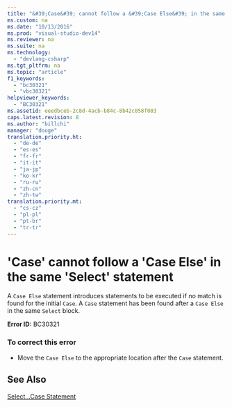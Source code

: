 ```yaml
---
title: "&#39;Case&#39; cannot follow a &#39;Case Else&#39; in the same &#39;Select&#39; statement"
ms.custom: na
ms.date: "10/13/2016"
ms.prod: "visual-studio-dev14"
ms.reviewer: na
ms.suite: na
ms.technology: 
  - "devlang-csharp"
ms.tgt_pltfrm: na
ms.topic: "article"
f1_keywords: 
  - "bc30321"
  - "vbc30321"
helpviewer_keywords: 
  - "BC30321"
ms.assetid: eeedbceb-2c8d-4acb-b84c-8b42c058f083
caps.latest.revision: 8
ms.author: "billchi"
manager: "douge"
translation.priority.ht: 
  - "de-de"
  - "es-es"
  - "fr-fr"
  - "it-it"
  - "ja-jp"
  - "ko-kr"
  - "ru-ru"
  - "zh-cn"
  - "zh-tw"
translation.priority.mt: 
  - "cs-cz"
  - "pl-pl"
  - "pt-br"
  - "tr-tr"
---
```

# &#39;Case&#39; cannot follow a &#39;Case Else&#39; in the same &#39;Select&#39; statement
A `Case Else` statement introduces statements to be executed if no match is found for the initial `Case`. A `Case` statement has been found after a `Case Else` in the same `Select` block.  
  
 **Error ID:** BC30321  
  
### To correct this error  
  
-   Move the `Case Else` to the appropriate location after the `Case` statement.  
  
## See Also  
 [Select...Case Statement](../Topic/Select...Case%20Statement%20\(Visual%20Basic\).md)